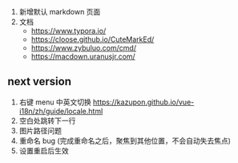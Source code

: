 1. 新增默认 markdown 页面
2. 文档
   - https://www.typora.io/
   - https://cloose.github.io/CuteMarkEd/
   - https://www.zybuluo.com/cmd/
   - https://macdown.uranusjr.com/

## next version

1. 右键 menu 中英文切换 https://kazupon.github.io/vue-i18n/zh/guide/locale.html
2. 空白处跳转下一行
3. 图片路径问题
4. 重命名 bug (完成重命名之后，聚焦到其他位置，不会自动失去焦点)
5. 设置重启后生效
